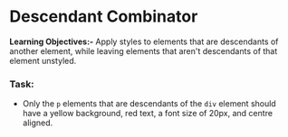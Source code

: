 # Descendant Combinator

**Learning Objectives:-** Apply styles to elements that are descendants of another element, while leaving elements that aren't descendants of that element unstyled. 

### Task:
* Only the `p` elements that are descendants of the `div` element should have a yellow background, red text, a font size of 20px, and centre aligned.